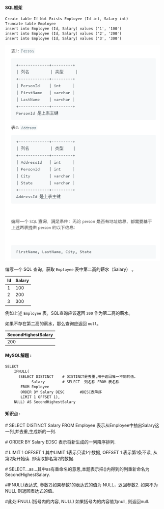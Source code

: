 #### SQL框架

```mysql
Create table If Not Exists Employee (Id int, Salary int)
Truncate table Employee
insert into Employee (Id, Salary) values ('1', '100')
insert into Employee (Id, Salary) values ('2', '200')
insert into Employee (Id, Salary) values ('3', '300')
```

![175](https://raw.githubusercontent.com/shaoecho/Leetcode_MySQL/master/img/175.png)

编写一个 SQL 查询，获取 `Employee` 表中第二高的薪水（Salary） 。

| Id   | Salary |
| ---- | ------ |
| 1    | 100    |
| 2    | 200    |
| 3    | 300    |

例如上述 `Employee` 表，SQL查询应该返回 `200` 作为第二高的薪水。

如果不存在第二高的薪水，那么查询应返回 `null`。

| SecondHighestSalary |
| ------------------- |
| 200                 |



#### MySQL解题  :

```mysql
SELECT
    IFNULL(
      (SELECT DISTINCT    # DISTINCT是去重,用于返回唯一不同的值。
            Salary        # SELECT  列名称 FROM 表名称 
       FROM Employee
       ORDER BY Salary DESC       #DESC表降序 
       LIMIT 1 OFFSET 1),
    NULL) AS SecondHighestSalary

```

#### 知识点 :

\# SELECT DISTINCT Salary FROM Employee 表示从Employee中抽出Salary这一列,并去重,生成新的一列.

\# ORDER BY Salary EDSC 表示将新生成的一列降序排列.

\# LIMIT 1 OFFSET 1 其中LIMIT 1表示只读1个数据, OFFSET 1 表示第1条不读, 从第2条开始读. 即读取排名第2的数据.

\# SELECT...as...其中as有重命名的意思,本题表示把()内得到的列重新命名为SecondHighestSalary.

\#IFNULL(表达式, 参数2)如果参数1的表达式的值为 NULL，返回参数2. 如果不为 NULL 则返回表达式的值。

\#此处IFNULL(括号内的内容, NULL) 如果括号内的内容值为null, 则返回null.

